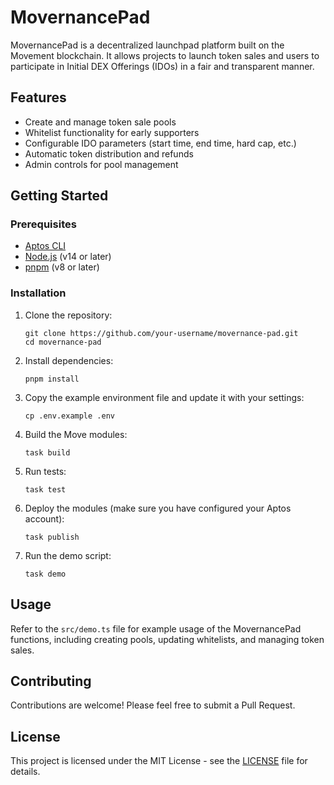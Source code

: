 # MovernancePad

MovernancePad is a decentralized launchpad platform built on the Movement blockchain. It allows projects to launch token sales and users to participate in Initial DEX Offerings (IDOs) in a fair and transparent manner.

## Features

- Create and manage token sale pools
- Whitelist functionality for early supporters
- Configurable IDO parameters (start time, end time, hard cap, etc.)
- Automatic token distribution and refunds
- Admin controls for pool management

## Getting Started

### Prerequisites

- [Aptos CLI](https://aptos.dev/cli-tools/aptos-cli-tool/install-aptos-cli)
- [Node.js](https://nodejs.org/) (v14 or later)
- [pnpm](https://pnpm.io/) (v8 or later)

### Installation

1. Clone the repository:
   ```
   git clone https://github.com/your-username/movernance-pad.git
   cd movernance-pad
   ```

2. Install dependencies:
   ```
   pnpm install
   ```

3. Copy the example environment file and update it with your settings:
   ```
   cp .env.example .env
   ```

4. Build the Move modules:
   ```
   task build
   ```

5. Run tests:
   ```
   task test
   ```

6. Deploy the modules (make sure you have configured your Aptos account):
   ```
   task publish
   ```

7. Run the demo script:
   ```
   task demo
   ```

## Usage

Refer to the `src/demo.ts` file for example usage of the MovernancePad functions, including creating pools, updating whitelists, and managing token sales.

## Contributing

Contributions are welcome! Please feel free to submit a Pull Request.

## License

This project is licensed under the MIT License - see the [LICENSE](LICENSE) file for details.
